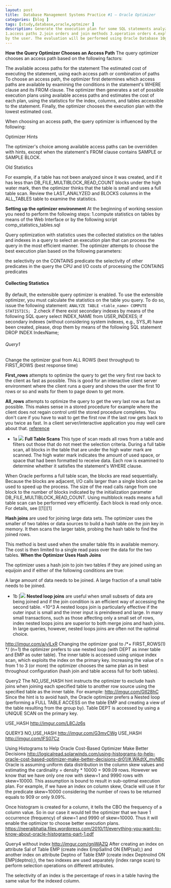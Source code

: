 ```yaml
---
layout: post
title:  Database Management Systems Practice #1 – Oracle Optimizer 
categories: [blog ]
tags: [study,database,oracle,optmizer ]
description: Generate the execution plan for some SQL statements analyzing the following issues: 
1.access paths 2.join orders and join methods 3.operation orders 4.exploitation of indexes defined
by the user. The evaluation will be performed using Oracle Database 10g Express Edition (Oracle XE).
---  
```

**How the Query Optimizer Chooses an Access Path**
The query optimizer chooses an access path based on the following factors:

The available access paths for the statement
The estimated cost of executing the statement, using each access path or combination of paths
To choose an access path, the optimizer first determines which access paths are available by examining the conditions in the statement's WHERE clause and its FROM clause. The optimizer then generates a set of possible execution plans using available access paths and estimates the cost of each plan, using the statistics for the index, columns, and tables accessible to the statement. Finally, the optimizer chooses the execution plan with the lowest estimated cost.

When choosing an access path, the query optimizer is influenced by the following:

Optimizer Hints

The optimizer's choice among available access paths can be overridden with hints, except when the statement's FROM clause contains SAMPLE or SAMPLE BLOCK.

Old Statistics

For example, if a table has not been analyzed since it was created, and if it has less than DB_FILE_MULTIBLOCK_READ_COUNT blocks under the high water mark, then the optimizer thinks that the table is small and uses a full table scan. Review the LAST_ANALYZED and BLOCKS columns in the ALL_TABLES table to examine the statistics.

**Setting up the optimizer environment**
 At the beginning of working session you need to perform the following steps:
 1.compute statistics on tables by means of the Web Interface or by the following script comp_statistics_tables.sql

Query optimization with statistics uses the collected statistics on the tables and indexes in a query to select an execution plan that
can process the query in the most efficient manner. The optimizer attempts to choose the best execution plan based on the following
parameters:

the selectivity on the CONTAINS predicate
the selectivity of other predicates in the query
the CPU and I/O costs of processing the CONTAINS predicates
#### Collecting Statistics
By default, the extensible query optimizer is enabled. To use the extensible optimizer, you must calculate the statistics on the table 
you query. To do so, issue the following statement:
`ANALYZE TABLE <table_name> COMPUTE STATISTICS; `
 2.check if there exist secondary indexes by means of the following SQL query select INDEX_NAME from USER_INDEXES;
 if  secondary  indexes  (without  considering  system  indexes,  e.g.,  SYS_#)  have  been  created, please, drop
 them by means of the following SQL statement DROP INDEX IndexName;
 
###### Query1
Change  the  optimizer  goal  from  ALL  ROWS  (best  throughput) to  FIRST_ROWS  (best  response time)

**First_rows** attempts to optimize the query to get the very first row back to the client as fast as possible. This is good for an interactive client server environment where the client runs a query and shows the user the first 10 rows or so and waits for them to page down to get more.

**All_rows** attempts to optimize the query to get the very last row as fast as possible. This makes sense in a stored procedure for example where the client does not regain control until the stored procedure completes. You don't care if you have to wait to get the first row if the last row gets back to you twice as fast. In a client server/interactive application you may well care about that.
[reference](http://myorastuff.blogspot.it/2008/09/optimizer-mode-firstrows-vs-allrows.html "reference")
- 1a
![](http://i.imgur.com/8nJwsSJ.png)
**Full Table Scans**
This type of scan reads all rows from a table and filters out those that do not meet the selection criteria. During a full table scan, all blocks in the table that are under the high water mark are scanned. The high water mark indicates the amount of used space, or space that had been formatted to receive data. Each row is examined to determine whether it satisfies the statement's WHERE clause.

When Oracle performs a full table scan, the blocks are read sequentially. Because the blocks are adjacent, I/O calls larger than a single block can be used to speed up the process. The size of the read calls range from one block to the number of blocks indicated by the initialization parameter DB_FILE_MULTIBLOCK_READ_COUNT. Using multiblock reads means a full table scan can be performed very efficiently. Each block is read only once.
For details, see [[1]][1]

**Hash joins** are used for joining large data sets. The optimizer uses the smaller of two tables or data sources to build a hash table on the join key in memory. It then scans the larger table, probing the hash table to find the joined rows.

This method is best used when the smaller table fits in available memory. The cost is then limited to a single read pass over the data for the two tables.
**When the Optimizer Uses Hash Joins**

The optimizer uses a hash join to join two tables if they are joined using an equijoin and if either of the following conditions are true:

A large amount of data needs to be joined.
A large fraction of a small table needs to be joined.

- 1b
[![](http://i.imgur.com/S7kYgvW.png)
**Nested loop joins** are useful when small subsets of data are being joined and if the join condition is an efficient way of accessing the second table. <10^3
A nested loops join is particularly effective if the outer input is small and the inner input is preindexed and large. In many small transactions, such as those affecting only a small set of rows, index nested loops joins are superior to both merge joins and hash joins. In large queries, however, nested loops joins are often not the optimal choice.

http://imgur.com/a/yILxR
Changing the optimizer goal to /*+ FIRST_ROWS(1) */ (n=1) the optimizer prefers to use nested loop (with  DEPT  as  inner  table  and  EMP  as  outer  table).  The  inner  table  is  accessed  using  unique  index scan, which exploits the index on the primary key. Increasing the value of n from 1 to 3 (or more) the optimizer chooses the same plan as in best throughout configuration (hash join and table access full for both tables). 

Query2
The NO_USE_HASH hint instructs the optimizer to exclude hash joins when joining each specified table to another row source using the specified table as the inner table. For example:
http://imgur.com/GtI28hC
Since the hint is to avoid hash, the Oracle optimizer prefers a Nested loop (performing a FULL TABLE ACCESS on the table EMP and creating a view of the table resulting from the group by). Table DEPT is accessed by using a UNIQUE SCAN on the primary key.

USE_HASH
http://imgur.com/L8CJz6s

QUERY3
NO_USE_HASH
http://imgur.com/G3mvCWg
USE_HASH
http://imgur.com/lFS07Cz

Using Histograms to Help Oracle Cost-Based Optimizer Make Better Decisions
http://logicalread.solarwinds.com/using-histograms-to-help-oracle-cost-based-optimizer-make-better-decisions-dr01/#.WAdtX_myNBc
 Oracle is assuming uniform data distribution in the column skew values and estimating the
cardinality = density * 10000 = 909.09 rows. However we know that we have only one row with
skew=1 and 9990 rows with skew=10000. This assumption is bound to result in sub-optimal
execution plan. For example, if we have an index on column skew, Oracle will use it for the predicate
skew=10000 considering the number of rows to be returned equals to 909 or only 9.09%. 

Once histogram is created for a column, it tells the CBO the frequency of a column value. So in our
case it would tell the optimizer that we have 1 occurrence (frequency) of skew=1 and 9990 of
skew=10000. Thus it will enable the optimizer to choose better execution plans. 
https://neerajbhatia.files.wordpress.com/2010/11/everything-you-want-to-know-about-oracle-histograms-part-1.pdf


Query4
without index
http://imgur.com/gniWAZQ
After  creating  an  index  on  attribute  Sal  of  Table  EMP  (create  index  EmpSalInd  ON  EMP(sal);)  and another index on attribute Deptno of Table EMP (create index DeptnoInd ON EMP(deptno);), the two indexes are used separately (index range scan) to perform selection operations on different attributes.

The selectivity of an index is the percentage of rows in a table having the same value for the indexed column.
